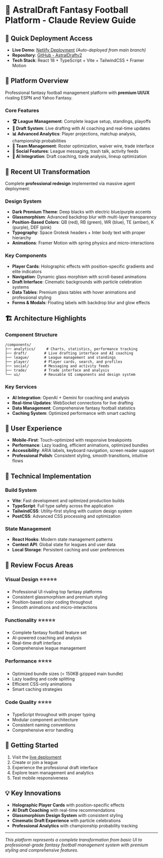 # 🏈 AstralDraft Fantasy Football Platform - Claude Review Guide

## 🚀 **Quick Deployment Access**
- **Live Demo**: [Netlify Deployment](https://astral-draft.netlify.app) *(Auto-deployed from main branch)*
- **Repository**: [GitHub - AstralDraftv2](https://github.com/Damatnic/AstralDraftv2)
- **Tech Stack**: React 18 + TypeScript + Vite + TailwindCSS + Framer Motion

## 🎯 **Platform Overview**
Professional fantasy football management platform with **premium UI/UX** rivaling ESPN and Yahoo Fantasy.

### **Core Features**
- **🏆 League Management**: Complete league setup, standings, playoffs
- **👥 Draft System**: Live drafting with AI coaching and real-time updates  
- **📊 Advanced Analytics**: Player projections, matchup analysis, championship probabilities
- **📱 Team Management**: Roster optimization, waiver wire, trade interface
- **💬 Social Features**: League messaging, trash talk, activity feeds
- **🤖 AI Integration**: Draft coaching, trade analysis, lineup optimization

## 🎨 **Recent UI Transformation**
Complete **professional redesign** implemented via massive agent deployment:

### **Design System**
- **Dark Premium Theme**: Deep blacks with electric blue/purple accents
- **Glassmorphism**: Advanced backdrop blur with multi-layer transparency
- **Position-Based Colors**: QB (red), RB (green), WR (blue), TE (amber), K (purple), DEF (pink)
- **Typography**: Space Grotesk headers + Inter body text with proper hierarchy
- **Animations**: Framer Motion with spring physics and micro-interactions

### **Key Components**
- **Player Cards**: Holographic effects with position-specific gradients and elite indicators
- **Navigation**: Dynamic glass morphism with scroll-based animations
- **Draft Interface**: Cinematic backgrounds with particle celebration systems
- **Data Tables**: Premium glass tables with hover animations and professional styling
- **Forms & Modals**: Floating labels with backdrop blur and glow effects

## 🏗️ **Architecture Highlights**

### **Component Structure**
```
/components/
├── analytics/     # Charts, statistics, performance tracking
├── draft/        # Live drafting interface and AI coaching
├── league/       # League management and standings  
├── player/       # Player cards, search, and profiles
├── social/       # Messaging and activity feeds
├── trade/        # Trade interface and analysis
└── ui/           # Reusable UI components and design system
```

### **Key Services**
- **AI Integration**: OpenAI + Gemini for coaching and analysis
- **Real-time Updates**: WebSocket connections for live drafting
- **Data Management**: Comprehensive fantasy football statistics
- **Caching System**: Optimized performance with smart caching

## 📱 **User Experience**
- **Mobile-First**: Touch-optimized with responsive breakpoints
- **Performance**: Lazy loading, efficient animations, optimized bundles
- **Accessibility**: ARIA labels, keyboard navigation, screen reader support
- **Professional Polish**: Consistent styling, smooth transitions, intuitive flows

## 🔧 **Technical Implementation**

### **Build System**
- **Vite**: Fast development and optimized production builds
- **TypeScript**: Full type safety across the application
- **TailwindCSS**: Utility-first styling with custom design system
- **PostCSS**: Advanced CSS processing and optimization

### **State Management**
- **React Hooks**: Modern state management patterns
- **Context API**: Global state for leagues and user data  
- **Local Storage**: Persistent caching and user preferences

## 🎯 **Review Focus Areas**

### **Visual Design** ⭐⭐⭐⭐⭐
- Professional UI rivaling top fantasy platforms
- Consistent glassmorphism and premium styling
- Position-based color coding throughout
- Smooth animations and micro-interactions

### **Functionality** ⭐⭐⭐⭐⭐  
- Complete fantasy football feature set
- AI-powered coaching and analysis
- Real-time draft interface
- Comprehensive league management

### **Performance** ⭐⭐⭐⭐
- Optimized bundle sizes (< 150KB gzipped main bundle)
- Lazy loading and code splitting
- Efficient CSS-only animations
- Smart caching strategies

### **Code Quality** ⭐⭐⭐⭐
- TypeScript throughout with proper typing
- Modular component architecture  
- Consistent naming conventions
- Comprehensive error handling

## 🚀 **Getting Started**
1. Visit the [live deployment](https://astral-draft.netlify.app)
2. Create or join a league
3. Experience the professional draft interface
4. Explore team management and analytics
5. Test mobile responsiveness

## 💡 **Key Innovations**
- **Holographic Player Cards** with position-specific effects
- **AI Draft Coaching** with real-time recommendations  
- **Glassmorphism Design System** with consistent styling
- **Cinematic Draft Experience** with particle celebrations
- **Professional Analytics** with championship probability tracking

---

*This platform represents a complete transformation from basic UI to professional-grade fantasy football management system with premium styling and comprehensive features.*